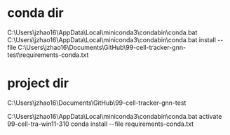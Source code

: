 



# conda dir 
C:\Users\jzhao16\AppData\Local\miniconda3\condabin\conda.bat
C:\Users\jzhao16\AppData\Local\miniconda3\condabin\conda.bat  install --file C:\Users\jzhao16\Documents\GitHub\99-cell-tracker-gnn-test\requirements-conda.txt

# project dir
C:\Users\jzhao16\Documents\GitHub\99-cell-tracker-gnn-test


C:\Users\jzhao16\AppData\Local\miniconda3\condabin\conda.bat  activate 99-cell-tra-win11-310
conda install --file requirements-conda.txt
